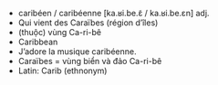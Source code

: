 
- caribéen / caribéenne	[ka.ʁi.be.ɛ̃ / ka.ʁi.be.ɛn]	adj.
- Qui vient des Caraïbes (région d’îles)
- (thuộc) vùng Ca-ri-bê
- Caribbean
- J’adore la musique caribéenne.
- Caraïbes = vùng biển và đảo Ca-ri-bê
- Latin: Carib (ethnonym)